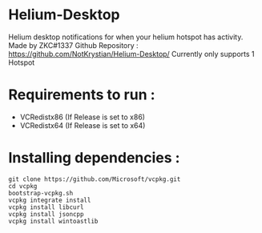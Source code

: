 # Helium-Desktop
 Helium desktop notifications for when your helium hotspot has activity.
 Made by ZKC#1337
 Github Repository : https://github.com/NotKrystian/Helium-Desktop/
 Currently only supports 1 Hotspot

# Requirements to run :

- VCRedistx86 (If Release is set to x86)
- VCRedistx64 (If Release is set to x64)


# Installing dependencies :

```
git clone https://github.com/Microsoft/vcpkg.git
cd vcpkg
bootstrap-vcpkg.sh
vcpkg integrate install
vcpkg install libcurl
vcpkg install jsoncpp
vcpkg install wintoastlib
```